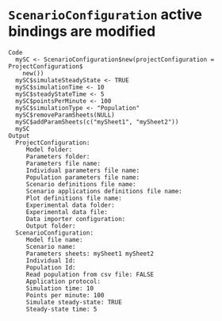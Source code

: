# `ScenarioConfiguration` active bindings are modified

    Code
      mySC <- ScenarioConfiguration$new(projectConfiguration = ProjectConfiguration$
        new())
      mySC$simulateSteadyState <- TRUE
      mySC$simulationTime <- 10
      mySC$steadyStateTime <- 5
      mySC$pointsPerMinute <- 100
      mySC$simulationType <- "Population"
      mySC$removeParamSheets(NULL)
      mySC$addParamSheets(c("mySheet1", "mySheet2"))
      mySC
    Output
      ProjectConfiguration: 
         Model folder: 
         Parameters folder: 
         Parameters file name: 
         Individual parameters file name: 
         Population parameters file name: 
         Scenario definitions file name: 
         Scenario applications definitions file name: 
         Plot definitions file name: 
         Experimental data folder: 
         Experimental data file: 
         Data importer configuration: 
         Output folder: 
      ScenarioConfiguration: 
         Model file name: 
         Scenario name: 
         Parameters sheets: mySheet1 mySheet2 
         Individual Id: 
         Population Id: 
         Read population from csv file: FALSE 
         Application protocol: 
         Simulation time: 10 
         Points per minute: 100 
         Simulate steady-state: TRUE 
         Steady-state time: 5 

